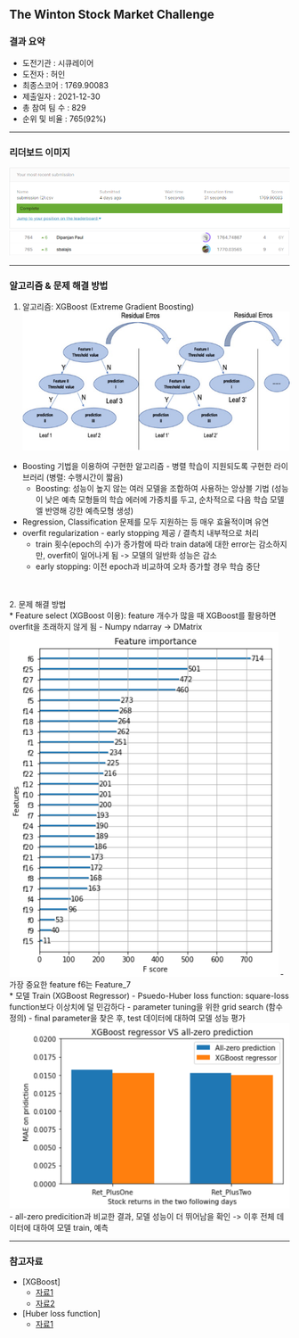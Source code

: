 ## The Winton Stock Market Challenge


### 결과 요약

* 도전기관 : 시큐레이어
* 도전자 : 허인
* 최종스코어 : 1769.90083
* 제출일자 : 2021-12-30
* 총 참여 팀 수 : 829
* 순위 및 비율 :  765(92%)

----------

### 리더보드 이미지

![결과](screenshot/score.png)
![결과](screenshot/leaderboard.png)

----------

### 알고리즘 & 문제 해결 방법

1. 알고리즘: XGBoost (Extreme Gradient Boosting)
  ![xgboost](screenshot/xgboost.jpg)
  * Boosting 기법을 이용하여 구현한 알고리즘 - 병렬 학습이 지원되도록 구현한 라이브러리 (병렬: 수행시간이 짧음)
    - Boosting: 성능이 높지 않는 여러 모델을 조합하여 사용하는 앙상블 기법
                (성능이 낮은 예측 모형들의 학습 에러에 가중치를 두고, 순차적으로 다음 학습 모델엘 반영해 강한 예측모형 생성)
  * Regression, Classification 문제를 모두 지원하는 등 매우 효율적이며 유연
  * overfit regularization - early stopping 제공 / 결측치 내부적으로 처리
    - train 횟수(epoch의 수)가 증가함에 따라 train data에 대한 error는 감소하지만, overfit이 일어나게 됨 -> 모델의 일반화 성능은 감소
    - early stopping: 이전 epoch과 비교하여 오차 증가할 경우 학습 중단
  <br>
  <br> 
2. 문제 해결 방법
  <br>* Feature select (XGBoost 이용): feature 개수가 많을 때 XGBoost를 활용하면 overfit을 초래하지 않게 됨
    - Numpy ndarray -> DMatrix
    <img src="screenshot/features.png">
    - 가장 중요한 feature f6는 Feature_7
  <br>* 모델 Train (XGBoost Regressor)
    - Psuedo-Huber loss function: square-loss function보다 이상치에 덜 민감하다
    - parameter tuning을 위한 grid search (함수 정의)
    - final parameter을 찾은 후, test 데이터에 대하여 모델 성능 평가
     <img src="screenshot/Comparison.png">
    - all-zero predicition과 비교한 결과, 모델 성능이 더 뛰어남을 확인 -> 이후 전체 데이터에 대하여 모델 train, 예측



-----------

### 참고자료

- [XGBoost]
  - [자료1](https://xgboost.readthedocs.io/en/stable/tutorials/model.html)
  - [자료2](https://www.sciencedirect.com/science/article/pii/S2090447921000125)
- [Huber loss function]
  - [자료1](https://alexisalulema.com/2017/12/07/loss-functions-part-1/)

